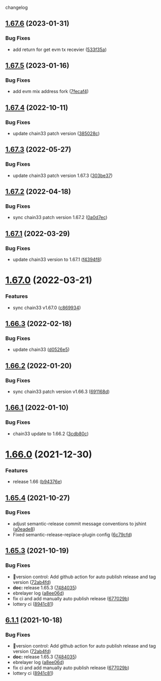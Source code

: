 changelog

<a name="1.67.6"></a>
## [1.67.6](https://github.com/33cn/plugin/compare/v1.67.5...v1.67.6) (2023-01-31)


### Bug Fixes

* add return for get evm tx recevier ([533f35a](https://github.com/33cn/plugin/commit/533f35a))

<a name="1.67.5"></a>
## [1.67.5](https://github.com/33cn/plugin/compare/v1.67.4...v1.67.5) (2023-01-16)


### Bug Fixes

* add evm mix address fork ([7fecaf4](https://github.com/33cn/plugin/commit/7fecaf4))

<a name="1.67.4"></a>
## [1.67.4](https://github.com/33cn/plugin/compare/v1.67.3...v1.67.4) (2022-10-11)


### Bug Fixes

* update chain33 patch version ([385028c](https://github.com/33cn/plugin/commit/385028c))

<a name="1.67.3"></a>
## [1.67.3](https://github.com/33cn/plugin/compare/v1.67.2...v1.67.3) (2022-05-27)


### Bug Fixes

* update chain33 patch version 1.67.3 ([303be37](https://github.com/33cn/plugin/commit/303be37))

<a name="1.67.2"></a>
## [1.67.2](https://github.com/33cn/plugin/compare/v1.67.1...v1.67.2) (2022-04-18)


### Bug Fixes

* sync chain33 patch version 1.67.2 ([0a0d7ec](https://github.com/33cn/plugin/commit/0a0d7ec))

<a name="1.67.1"></a>
## [1.67.1](https://github.com/33cn/plugin/compare/v1.67.0...v1.67.1) (2022-03-29)


### Bug Fixes

* update chain33 version to 1.67.1 ([f4394f8](https://github.com/33cn/plugin/commit/f4394f8))

<a name="1.67.0"></a>
# [1.67.0](https://github.com/33cn/plugin/compare/v1.66.3...v1.67.0) (2022-03-21)


### Features

* sync chain33 v1.67.0 ([c869934](https://github.com/33cn/plugin/commit/c869934))

<a name="1.66.3"></a>
## [1.66.3](https://github.com/33cn/plugin/compare/v1.66.2...v1.66.3) (2022-02-18)


### Bug Fixes

* update chain33 ([d0526e5](https://github.com/33cn/plugin/commit/d0526e5))

<a name="1.66.2"></a>
## [1.66.2](https://github.com/33cn/plugin/compare/v1.66.1...v1.66.2) (2022-01-20)


### Bug Fixes

* sync chain33 patch version v1.66.3 ([691168d](https://github.com/33cn/plugin/commit/691168d))

<a name="1.66.1"></a>
## [1.66.1](https://github.com/33cn/plugin/compare/v1.66.0...v1.66.1) (2022-01-10)


### Bug Fixes

* chain33 update to 1.66.2 ([3cdb80c](https://github.com/33cn/plugin/commit/3cdb80c))

<a name="1.66.0"></a>
# [1.66.0](https://github.com/33cn/plugin/compare/v1.65.4...v1.66.0) (2021-12-30)


### Features

* release 1.66 ([b94376e](https://github.com/33cn/plugin/commit/b94376e))

<a name="1.65.4"></a>
## [1.65.4](https://github.com/33cn/plugin/compare/v1.65.3...v1.65.4) (2021-10-27)


### Bug Fixes

* adjust semantic-release commit message conventions to jshint ([a0eade8](https://github.com/33cn/plugin/commit/a0eade8))
* Fixed semantic-release-replace-plugin config ([6c79cfd](https://github.com/33cn/plugin/commit/6c79cfd))

## [1.65.3](https://github.com/33cn/plugin/compare/v1.65.2...v1.65.3) (2021-10-19)


### Bug Fixes

* 🐛version control: Add github action for auto publish release and tag version ([72ab4fd](https://github.com/33cn/plugin/commit/72ab4fdf9625b348b06ae4b8ae90522a7aa3db6f))
* **doc:** release 1.65.3 ([7484035](https://github.com/33cn/plugin/commit/74840359adb86d9d920fe63b04fd790e8933fe53))
* ebrelayer log ([a8ee06d](https://github.com/33cn/plugin/commit/a8ee06da773bb015b6ec45762a87bbca54ea2268))
* fix ci and add manually auto publish release ([677029b](https://github.com/33cn/plugin/commit/677029bb4c2e6653626b0f0ef4a296f06102c604))
* lottery ci ([8941c81](https://github.com/33cn/plugin/commit/8941c81c70c6ab5a4e07b4d88cdf82b6e5a9f862))

## [6.1.1](https://github.com/33cn/plugin/compare/v6.1.0...v6.1.1) (2021-10-18)


### Bug Fixes

* 🐛version control: Add github action for auto publish release and tag version ([72ab4fd](https://github.com/33cn/plugin/commit/72ab4fdf9625b348b06ae4b8ae90522a7aa3db6f))
* **doc:** release 1.65.3 ([7484035](https://github.com/33cn/plugin/commit/74840359adb86d9d920fe63b04fd790e8933fe53))
* ebrelayer log ([a8ee06d](https://github.com/33cn/plugin/commit/a8ee06da773bb015b6ec45762a87bbca54ea2268))
* fix ci and add manually auto publish release ([677029b](https://github.com/33cn/plugin/commit/677029bb4c2e6653626b0f0ef4a296f06102c604))
* lottery ci ([8941c81](https://github.com/33cn/plugin/commit/8941c81c70c6ab5a4e07b4d88cdf82b6e5a9f862))
